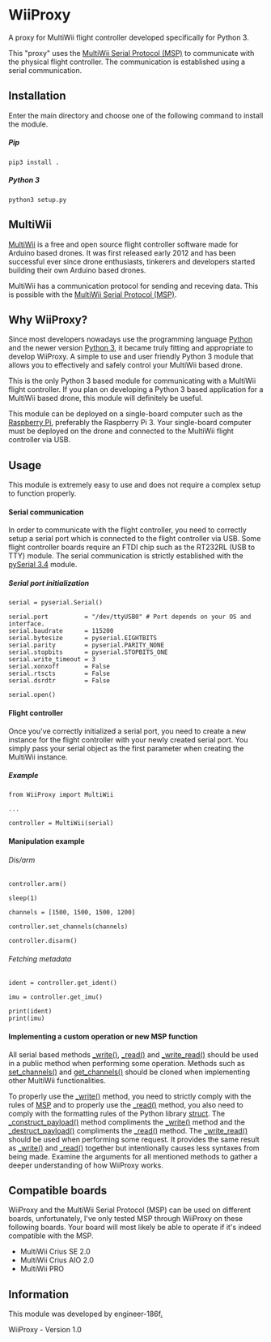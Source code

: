 # WiiProxy

A proxy for MultiWii flight controller developed specifically for Python 3.

This "proxy" uses the [MultiWii Serial Protocol (MSP)](http://www.multiwii.com/wiki/index.php?title=Multiwii_Serial_Protocol) to communicate
with the physical flight controller. The communication is established
using a serial communication.

## Installation
Enter the main directory and choose one of the following command to install the module.

##### Pip
```pip3 install .```

##### Python 3
```python3 setup.py```

## MultiWii
[MultiWii](https://github.com/multiwii) is a free and open source flight controller software made for Arduino based drones.
It was first released early 2012 and has been successful ever since drone enthusiasts, 
tinkerers and developers started building their own Arduino based drones.

MultiWii has a communication protocol for sending and receving data. This is possible
with the [MultiWii Serial Protocol (MSP)](http://www.multiwii.com/wiki/index.php?title=Multiwii_Serial_Protocol).

## Why WiiProxy?
Since most developers nowadays use the programming language [Python](https://www.python.org/) and the newer version [Python 3](https://www.python.org/download/releases/3.0/), it became truly fitting and appropriate to develop WiiProxy. A simple to use and user friendly Python 3 module that allows you to effectively and safely control your MultiWii based drone.

This is the only Python 3 based module for communicating with a MultiWii flight controller. If you plan on developing a Python 3 based application for a MultiWii based drone, this module will definitely be useful.

This module can be deployed on a single-board computer such as the [Raspberry Pi](https://www.raspberrypi.org/), preferably the Raspberry Pi 3. Your single-board computer must be deployed on the drone and connected to the MultiWii flight controller via USB.

## Usage
This module is extremely easy to use and does not require a complex setup to function properly.

#### Serial communication

In order to communicate with the flight controller, you need to correctly setup a serial port which is connected to the flight controller via USB. Some flight controller boards require an FTDI chip such as the RT232RL (USB to TTY) module. The serial communication is strictly established with the [pySerial 3.4](https://pyserial.readthedocs.io/en/latest/pyserial.html) module.

##### Serial port initialization
```
serial = pyserial.Serial()

serial.port          = "/dev/ttyUSB0" # Port depends on your OS and interface.
serial.baudrate      = 115200
serial.bytesize      = pyserial.EIGHTBITS
serial.parity        = pyserial.PARITY_NONE
serial.stopbits      = pyserial.STOPBITS_ONE
serial.write_timeout = 3
serial.xonxoff       = False
serial.rtscts        = False
serial.dsrdtr        = False

serial.open()
```

#### Flight controller

Once you've correctly initialized a serial port, you need to create a new instance for the flight controller with your newly created serial port. You simply pass your serial object as the first parameter when creating the MultiWii instance.

##### Example
```
from WiiProxy import MultiWii

...

controller = MultiWii(serial)
```
#### Manipulation example
###### Dis/arm
```
controller.arm()

sleep(1)

channels = [1500, 1500, 1500, 1200]

controller.set_channels(channels)

controller.disarm()
```
###### Fetching metadata
```
ident = controller.get_ident()

imu = controller.get_imu()

print(ident)
print(imu)
```

#### Implementing a custom operation or new MSP function
All serial based methods [_write()](https://github.com/engineer-186f/WiiProxy/blob/master/WiiProxy/__init__.py#L117), [_read()](https://github.com/engineer-186f/WiiProxy/blob/master/WiiProxy/__init__.py#L120) and [_write_read()](https://github.com/engineer-186f/WiiProxy/blob/master/WiiProxy/__init__.py#L132) should be used in a public method when performing some operation. Methods such as [set_channels()](https://github.com/engineer-186f/WiiProxy/blob/master/WiiProxy/__init__.py#L208) and [get_channels()](https://github.com/engineer-186f/WiiProxy/blob/master/WiiProxy/__init__.py#L221) should be cloned when implementing other MultiWii functionalities.

To properly use the [_write()](https://github.com/engineer-186f/WiiProxy/blob/master/WiiProxy/__init__.py#L117) method, you need to strictly comply with the rules of [MSP](http://www.multiwii.com/wiki/index.php?title=Multiwii_Serial_Protocol) and to properly use the [_read()](https://github.com/engineer-186f/WiiProxy/blob/master/WiiProxy/__init__.py#L120) method, you also need to comply with the formatting rules of the Python library [struct](https://docs.python.org/2/library/struct.html). The [_construct_payload()](https://github.com/engineer-186f/WiiProxy/blob/master/WiiProxy/__init__.py#L76) method compliments the [_write()](https://github.com/engineer-186f/WiiProxy/blob/master/WiiProxy/__init__.py#L117) method and the [_destruct_payload()](https://github.com/engineer-186f/WiiProxy/blob/master/WiiProxy/__init__.py#L110) compliments the [_read()](https://github.com/engineer-186f/WiiProxy/blob/master/WiiProxy/__init__.py#L120) method. The [_write_read()](https://github.com/engineer-186f/WiiProxy/blob/master/WiiProxy/__init__.py#L132) should be used when performing some request. It provides the same result as [_write()](https://github.com/engineer-186f/WiiProxy/blob/master/WiiProxy/__init__.py#L117) and [_read()](https://github.com/engineer-186f/WiiProxy/blob/master/WiiProxy/__init__.py#L120) together but intentionally causes less syntaxes from being made. Examine the arguments for all mentioned methods to gather a deeper understanding of how WiiProxy works.

## Compatible boards
WiiProxy and the MultiWii Serial Protocol (MSP) can be used on different boards, unfortunately, I've only tested MSP through WiiProxy on these following boards. Your board will most likely be able to operate if it's indeed compatible with the MSP.

- MultiWii Crius SE 2.0
- MultiWii Crius AIO 2.0
- MultiWii PRO

## Information
This module was developed by engineer-186f[.](https://i.ytimg.com/vi/cI01_TXIMWc/hqdefault.jpg)

WiiProxy - Version 1.0
